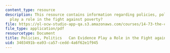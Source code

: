 ```yaml
---
content_type: resource
description: This resource contains information regarding policies, politics can evidence
  play a role in the fight against poverty?
file: https://ol-ocw-studio-app-qa.s3.amazonaws.com/courses/14-73-the-challenge-of-world-poverty-spring-2011/3403491bea93ca57cedd4a6f62e1f945_MIT14_73S11_Lec25_slides.pdf
file_type: application/pdf
resourcetype: Document
title: Policies, Politics   Can Evidence Play a Role in the Fight against Poverty?
uid: 3403491b-ea93-ca57-cedd-4a6f62e1f945
---
```

